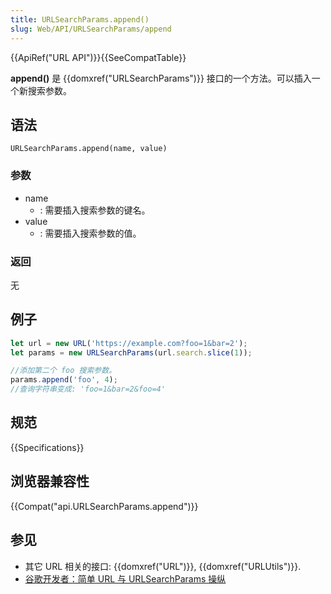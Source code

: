 ```yaml
---
title: URLSearchParams.append()
slug: Web/API/URLSearchParams/append
---
```

{{ApiRef("URL API")}}{{SeeCompatTable}}

**append()** 是 {{domxref("URLSearchParams")}} 接口的一个方法。可以插入一个新搜索参数。

## 语法

```plain
URLSearchParams.append(name, value)
```

### 参数

- name
  - : 需要插入搜索参数的键名。
- value
  - : 需要插入搜索参数的值。

### 返回

无

## 例子

```js
let url = new URL('https://example.com?foo=1&bar=2');
let params = new URLSearchParams(url.search.slice(1));

//添加第二个 foo 搜索参数。
params.append('foo', 4);
//查询字符串变成: 'foo=1&bar=2&foo=4'
```

## 规范

{{Specifications}}

## 浏览器兼容性

{{Compat("api.URLSearchParams.append")}}

## 参见

- 其它 URL 相关的接口: {{domxref("URL")}}, {{domxref("URLUtils")}}.
- [谷歌开发者：简单 URL 与 URLSearchParams 操纵](https://developers.google.com/web/updates/2016/01/urlsearchparams?hl=en)
